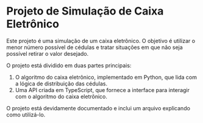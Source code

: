 # Projeto de Simulação de Caixa Eletrônico
Este projeto é uma simulação de um caixa eletrônico. O objetivo é utilizar o menor número possível de cédulas e tratar situações em que não seja possível retirar o valor desejado.

O projeto está dividido em duas partes principais:
1. O algoritmo do caixa eletrônico, implementado em Python, que lida com a lógica de distribuição das cédulas.
2. Uma API criada em TypeScript, que fornece a interface para interagir com o algoritmo do caixa eletrônico.

O projeto está devidamente documentado e inclui um arquivo explicando como utilizá-lo.
